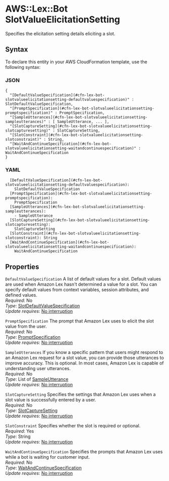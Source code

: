 # AWS::Lex::Bot SlotValueElicitationSetting<a name="aws-properties-lex-bot-slotvalueelicitationsetting"></a>

Specifies the elicitation setting details eliciting a slot\.

## Syntax<a name="aws-properties-lex-bot-slotvalueelicitationsetting-syntax"></a>

To declare this entity in your AWS CloudFormation template, use the following syntax:

### JSON<a name="aws-properties-lex-bot-slotvalueelicitationsetting-syntax.json"></a>

```
{
  "[DefaultValueSpecification](#cfn-lex-bot-slotvalueelicitationsetting-defaultvaluespecification)" : SlotDefaultValueSpecification,
  "[PromptSpecification](#cfn-lex-bot-slotvalueelicitationsetting-promptspecification)" : PromptSpecification,
  "[SampleUtterances](#cfn-lex-bot-slotvalueelicitationsetting-sampleutterances)" : [ SampleUtterance, ... ],
  "[SlotCaptureSetting](#cfn-lex-bot-slotvalueelicitationsetting-slotcapturesetting)" : SlotCaptureSetting,
  "[SlotConstraint](#cfn-lex-bot-slotvalueelicitationsetting-slotconstraint)" : String,
  "[WaitAndContinueSpecification](#cfn-lex-bot-slotvalueelicitationsetting-waitandcontinuespecification)" : WaitAndContinueSpecification
}
```

### YAML<a name="aws-properties-lex-bot-slotvalueelicitationsetting-syntax.yaml"></a>

```
  [DefaultValueSpecification](#cfn-lex-bot-slotvalueelicitationsetting-defaultvaluespecification):
    SlotDefaultValueSpecification
  [PromptSpecification](#cfn-lex-bot-slotvalueelicitationsetting-promptspecification):
    PromptSpecification
  [SampleUtterances](#cfn-lex-bot-slotvalueelicitationsetting-sampleutterances):
    - SampleUtterance
  [SlotCaptureSetting](#cfn-lex-bot-slotvalueelicitationsetting-slotcapturesetting):
    SlotCaptureSetting
  [SlotConstraint](#cfn-lex-bot-slotvalueelicitationsetting-slotconstraint): String
  [WaitAndContinueSpecification](#cfn-lex-bot-slotvalueelicitationsetting-waitandcontinuespecification):
    WaitAndContinueSpecification
```

## Properties<a name="aws-properties-lex-bot-slotvalueelicitationsetting-properties"></a>

`DefaultValueSpecification` <a name="cfn-lex-bot-slotvalueelicitationsetting-defaultvaluespecification"></a>
A list of default values for a slot\. Default values are used when Amazon Lex hasn't determined a value for a slot\. You can specify default values from context variables, session attributes, and defined values\.  
_Required_: No  
_Type_: [SlotDefaultValueSpecification](aws-properties-lex-bot-slotdefaultvaluespecification.md)  
_Update requires_: [No interruption](https://docs.aws.amazon.com/AWSCloudFormation/latest/UserGuide/using-cfn-updating-stacks-update-behaviors.html#update-no-interrupt)

`PromptSpecification` <a name="cfn-lex-bot-slotvalueelicitationsetting-promptspecification"></a>
The prompt that Amazon Lex uses to elicit the slot value from the user\.  
_Required_: No  
_Type_: [PromptSpecification](aws-properties-lex-bot-promptspecification.md)  
_Update requires_: [No interruption](https://docs.aws.amazon.com/AWSCloudFormation/latest/UserGuide/using-cfn-updating-stacks-update-behaviors.html#update-no-interrupt)

`SampleUtterances` <a name="cfn-lex-bot-slotvalueelicitationsetting-sampleutterances"></a>
If you know a specific pattern that users might respond to an Amazon Lex request for a slot value, you can provide those utterances to improve accuracy\. This is optional\. In most cases, Amazon Lex is capable of understanding user utterances\.  
_Required_: No  
_Type_: List of [SampleUtterance](aws-properties-lex-bot-sampleutterance.md)  
_Update requires_: [No interruption](https://docs.aws.amazon.com/AWSCloudFormation/latest/UserGuide/using-cfn-updating-stacks-update-behaviors.html#update-no-interrupt)

`SlotCaptureSetting` <a name="cfn-lex-bot-slotvalueelicitationsetting-slotcapturesetting"></a>
Specifies the settings that Amazon Lex uses when a slot value is successfully entered by a user\.  
_Required_: No  
_Type_: [SlotCaptureSetting](aws-properties-lex-bot-slotcapturesetting.md)  
_Update requires_: [No interruption](https://docs.aws.amazon.com/AWSCloudFormation/latest/UserGuide/using-cfn-updating-stacks-update-behaviors.html#update-no-interrupt)

`SlotConstraint` <a name="cfn-lex-bot-slotvalueelicitationsetting-slotconstraint"></a>
Specifies whether the slot is required or optional\.  
_Required_: Yes  
_Type_: String  
_Update requires_: [No interruption](https://docs.aws.amazon.com/AWSCloudFormation/latest/UserGuide/using-cfn-updating-stacks-update-behaviors.html#update-no-interrupt)

`WaitAndContinueSpecification` <a name="cfn-lex-bot-slotvalueelicitationsetting-waitandcontinuespecification"></a>
Specifies the prompts that Amazon Lex uses while a bot is waiting for customer input\.  
_Required_: No  
_Type_: [WaitAndContinueSpecification](aws-properties-lex-bot-waitandcontinuespecification.md)  
_Update requires_: [No interruption](https://docs.aws.amazon.com/AWSCloudFormation/latest/UserGuide/using-cfn-updating-stacks-update-behaviors.html#update-no-interrupt)
